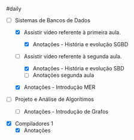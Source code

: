 #daily 

- [ ] Sistemas de Bancos de Dados
	- [x] Assistir vídeo referente à primeira aula.
		- [x] Anotações - História e evolução SGBD
	- [ ] Assistir vídeo referente à segunda aula.
		- [x] Anotações - História e evolução SBD
		- [ ] Anotações segunda aula 
	- [x] Anotações - Introdução MER
	

- [ ]  Projeto e Análise de Algorítimos
	- [ ] Anotações - Introdução de Grafos 


- [x]  Compiladores 1
	- [x] Anotações
